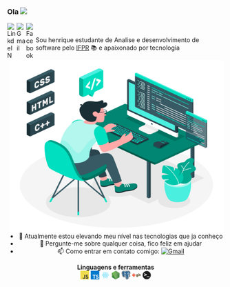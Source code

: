 ### Ola <img src="https://media.giphy.com/media/hvRJCLFzcasrR4ia7z/giphy.gif" width="25px">

 
  <a target="_blank" href="https://www.linkedin.com/in/henrique-nitatori/">
    <img align="left" alt="LinkdeIN" width="22px" src="https://cdn.jsdelivr.net/npm/simple-icons@v3/icons/linkedin.svg" />
  </a>
  <a target="_blank" href="mailto:henriquenitatori99@gmail.com">
    <img align="left" alt="Gmail" width="22px" src="https://cdn.jsdelivr.net/npm/simple-icons@v3/icons/gmail.svg" />
  </a>
  <a target="_blank" href="https://www.facebook.com/henrique.nitatori/">
    <img align="left" alt="Facebook" width="22px" src="https://cdn.jsdelivr.net/npm/simple-icons@v3/icons/facebook.svg" />
  </a>
<br />


Sou henrique estudante de Analise e desenvolvimento de software pelo [IFPR](https://foz.ifpr.edu.br/) :books: e apaixonado por tecnologia

<img src="https://github.com/henrique-nitatori/henrique-nitatori/blob/main/3426526.jpg" alt="progammer" width="500" height="400" align="right"/>

<div align="center">
  
- 🌱 Atualmente estou elevando meu nível nas tecnologias que ja conheço
- 💬 Pergunte-me sobre qualquer coisa, fico feliz em ajudar
- 📫 Como entrar em contato comigo: <a target="_blank" href="mailto:henriquenitatori99@gmail.com">
    <img alt="Gmail" width="18px" src="https://cdn.jsdelivr.net/npm/simple-icons@v3/icons/gmail.svg" />
</a>


  **Linguagens e ferramentas**
  <br />
  <code><img height="20" src="https://raw.githubusercontent.com/github/explore/80688e429a7d4ef2fca1e82350fe8e3517d3494d/topics/javascript/javascript.png"></code>
  <code><img height="20" src="https://raw.githubusercontent.com/github/explore/80688e429a7d4ef2fca1e82350fe8e3517d3494d/topics/typescript/typescript.png"></code>
  <code><img height="20" src="https://raw.githubusercontent.com/github/explore/80688e429a7d4ef2fca1e82350fe8e3517d3494d/topics/react/react.png"></code>
  <code><img height="20" src="https://raw.githubusercontent.com/github/explore/80688e429a7d4ef2fca1e82350fe8e3517d3494d/topics/nodejs/nodejs.png"></code>
  <code><img height="20" src="https://raw.githubusercontent.com/github/explore/80688e429a7d4ef2fca1e82350fe8e3517d3494d/topics/postgresql/postgresql.png"></code>
  <code><img height="20" src="https://raw.githubusercontent.com/github/explore/80688e429a7d4ef2fca1e82350fe8e3517d3494d/topics/git/git.png"></code>
  <code><img height="20" src="https://raw.githubusercontent.com/github/explore/80688e429a7d4ef2fca1e82350fe8e3517d3494d/topics/terminal/terminal.png"></code>
</div>






